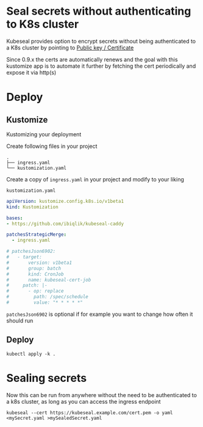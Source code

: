 # Seal secrets without authenticating to K8s cluster

Kubeseal provides option to encrypt secrets without being authenticated to a K8s cluster by pointing to [Public key / Certificate](https://github.com/bitnami-labs/sealed-secrets#public-key--certificate)

Since 0.9.x the certs are automatically renews and the goal with this kustomize app is to automate it further by fetching the cert periodically and expose it via http(s)

# Deploy

## Kustomize

Kustomizing your deployment

Create following files in your project

```
.
├── ingress.yaml
└── kustomization.yaml
```

Create a copy of `ingress.yaml` in your project and modify to your liking


`kustomization.yaml`
```yaml
apiVersion: kustomize.config.k8s.io/v1beta1
kind: Kustomization

bases:
- https://github.com/ibiqlik/kubeseal-caddy

patchesStrategicMerge:
  - ingress.yaml

# patchesJson6902:
#   - target:
#       version: v1beta1
#       group: batch
#       kind: CronJob
#       name: kubeseal-cert-job
#     patch: |-
#       - op: replace
#         path: /spec/schedule
#         value: "* * * * *"
```

`patchesJson6902` is optional if for example you want to change how often it should run

## Deploy

```
kubectl apply -k .
```


# Sealing secrets

Now this can be run from anywhere without the need to be authenticated to a k8s cluster, as long as you can access the ingress endpoint

```
kubeseal --cert https://kubeseal.example.com/cert.pem -o yaml <mySecret.yaml >mySealedSecret.yaml
```
